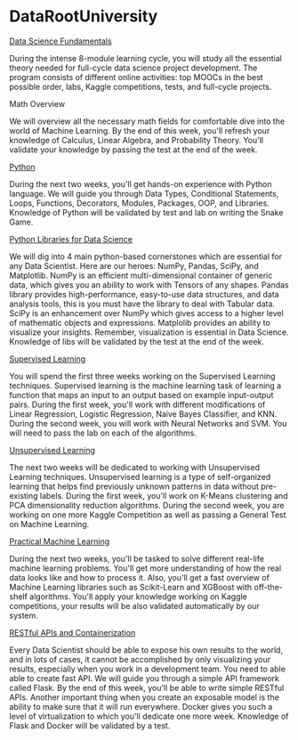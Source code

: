 # DataRootUniversity 

[Data Science Fundamentals](https://dhired.com/course/data-science-fundamentals-13mx228)

During the intense 8-module learning cycle, you will study all the essential theory needed for full-cycle data science project development.
The program consists of different online activities: top MOOCs in the best possible order, labs, Kaggle competitions, tests, and full-cycle projects.

Math Overview

We will overview all the necessary math fields for comfortable dive into the world of Machine Learning. By the end of this week, you'll refresh your knowledge of Calculus, Linear Algebra, and Probability Theory. You'll validate your knowledge by passing the test at the end of the week.

[Python](https://github.com/ValeriiSielikhov/DataRoot-University/tree/master/week%202/Python%20lab)

During the next two weeks, you'll get hands-on experience with Python language. We will guide you through Data Types, Conditional Statements, Loops, Functions, Decorators, Modules, Packages, OOP, and Libraries. Knowledge of Python will be validated by test and lab on writing the Snake Game.

[Python Libraries for Data Science](https://github.com/ValeriiSielikhov/DataRoot-University/tree/master/week%203/libs_lab)

We will dig into 4 main python-based cornerstones which are essential for any Data Scientist. Here are our heroes: NumPy, Pandas, SciPy, and Matplotlib. NumPy is an efficient multi-dimensional container of generic data, which gives you an ability to work with Tensors of any shapes. Pandas library provides high-performance, easy-to-use data structures, and data analysis tools, this is you must have the library to deal with Tabular data. SciPy is an enhancement over NumPy which gives access to a higher level of mathematic objects and expressions. Matplolib provides an ability to visualize your insights. Remember, visualization is essential in Data Science. Knowledge of libs will be validated by the test at the end of the week.

[Supervised Learning](https://github.com/ValeriiSielikhov/DataRoot-University/tree/master/week%204)

You will spend the first three weeks working on the Supervised Learning techniques. Supervised learning is the machine learning task of learning a function that maps an input to an output based on example input-output pairs. During the first week, you'll work with different modifications of Linear Regression, Logistic Regression, Naive Bayes Classifier, and KNN. During the second week, you will work with Neural Networks and SVM. You will need to pass the lab on each of the algorithms.

[Unsupervised Learning](https://github.com/ValeriiSielikhov/DataRoot-University/tree/master/week%205)

The next two weeks will be dedicated to working with Unsupervised Learning techniques. Unsupervised learning is a type of self-organized learning that helps find previously unknown patterns in data without pre-existing labels. During the first week, you'll work on K-Means clustering and PCA dimensionality reduction algorithms. During the second week, you are working on one more Kaggle Competition as well as passing a General Test on Machine Learning.

[Practical Machine Learning](https://github.com/ValeriiSielikhov/DataRoot-University/tree/master/week%206)

During the next two weeks, you'll be tasked to solve different real-life machine learning problems. You'll get more understanding of how the real data looks like and how to process it. Also, you'll get a fast overview of Machine Learning libraries such as Scikit-Learn and XGBoost with off-the-shelf algorithms. You'll apply your knowledge working on Kaggle competitions, your results will be also validated automatically by our system.

[RESTful APIs and Containerization](https://github.com/ValeriiSielikhov/DataRoot-University/tree/master/week%207/app)

Every Data Scientist should be able to expose his own results to the world, and in lots of cases, it cannot be accomplished by only visualizing your results, especially when you work in a development team. You need to able able to create fast API. We will guide you through a simple API framework called Flask. By the end of this week, you'll be able to write simple RESTful APIs. Another important thing when you create an exposable model is the ability to make sure that it will run everywhere. Docker gives you such a level of virtualization to which you'll dedicate one more week. Knowledge of Flask and Docker will be validated by a test.

